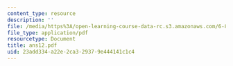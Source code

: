 ```yaml
---
content_type: resource
description: ''
file: /media/https%3A/open-learning-course-data-rc.s3.amazonaws.com/6-856j-randomized-algorithms-fall-2002/23add334a22e2ca329379e444141c1c4_ans12.pdf
file_type: application/pdf
resourcetype: Document
title: ans12.pdf
uid: 23add334-a22e-2ca3-2937-9e444141c1c4
---
```

